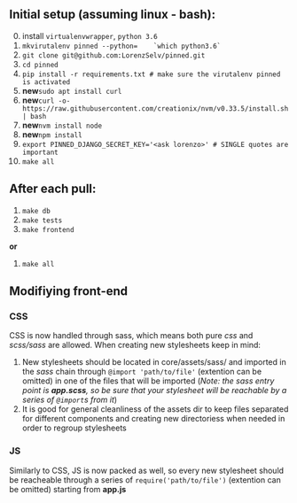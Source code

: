 ## Initial setup (assuming linux - bash):

0) install `virtualenvwrapper`, `python 3.6`
1) ```mkvirutalenv pinned --python=    `which python3.6` ``` 
2) `git clone git@github.com:LorenzSelv/pinned.git`
3) `cd pinned`
4) `pip install -r requirements.txt # make sure the virutalenv pinned is activated`
5) **new**`sudo apt install curl`
6) **new**`curl -o- https://raw.githubusercontent.com/creationix/nvm/v0.33.5/install.sh | bash`
7) **new**`nvm install node`
8) **new**`npm install`
9) `export PINNED_DJANGO_SECRET_KEY='<ask lorenzo>' # SINGLE quotes are important`
10) `make all`

## After each pull:
1) `make db`
2) `make tests`
3) `make frontend`

**or**

1) `make all`

## Modifiying front-end

### CSS
CSS is now handled through sass, which means both pure *css* and *scss/sass* are allowed. When creating new stylesheets keep in mind:
1) New stylesheets should be located in core/assets/sass/ and imported in the *sass* chain through `@import 'path/to/file'` (extention can be omitted) in one of the files that will be imported (*Note: the sass entry point is **app.scss**, so be sure that your stylesheet will be reachable by a series of `@import`s from it*)
2) It is good for general cleanliness of the assets dir to keep files separated for different components and creating new directoriess when needed in order to regroup stylesheets

### JS
Similarly to CSS, JS is now packed as well, so every new stylesheet should be reacheable through a series of `require('path/to/file')` (extention can be omitted) starting from **app.js**